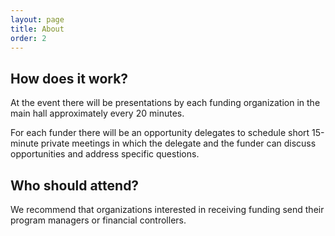 ```yaml
---
layout: page
title: About
order: 2
---
```


## How does it work?

At the event there will be presentations by each funding organization in the main hall approximately every 20 minutes.

For each funder there will be an opportunity delegates to schedule short 15-minute private meetings in which the delegate and the funder can discuss opportunities and address specific questions.

## Who should attend?

We recommend that organizations interested in receiving funding send their program managers or financial controllers.
